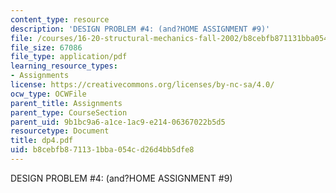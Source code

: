 ```yaml
---
content_type: resource
description: 'DESIGN PROBLEM #4: (and?HOME ASSIGNMENT #9)'
file: /courses/16-20-structural-mechanics-fall-2002/b8cebfb871131bba054cd26d4bb5dfe8_dp4.pdf
file_size: 67086
file_type: application/pdf
learning_resource_types:
- Assignments
license: https://creativecommons.org/licenses/by-nc-sa/4.0/
ocw_type: OCWFile
parent_title: Assignments
parent_type: CourseSection
parent_uid: 9b1bc9a6-a1ce-1ac9-e214-06367022b5d5
resourcetype: Document
title: dp4.pdf
uid: b8cebfb8-7113-1bba-054c-d26d4bb5dfe8
---
```

DESIGN PROBLEM #4: (and?HOME ASSIGNMENT #9)